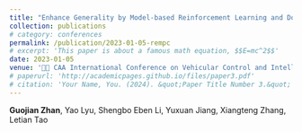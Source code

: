 ```yaml
---
title: "Enhance Generality by Model-based Reinforcement Learning and Domain Randomization"
collection: publications
# category: conferences
permalink: /publication/2023-01-05-rempc
# excerpt: 'This paper is about a famous math equation, $$E=mc^2$$'
date: 2023-01-05
venue: '🚗🧠 CAA International Conference on Vehicular Control and Intelligence (CVCI)'
# paperurl: 'http://academicpages.github.io/files/paper3.pdf'
# citation: 'Your Name, You. (2024). &quot;Paper Title Number 3.&quot; <i>GitHub Journal of Bugs</i>. 1(3).'
---
```


**Guojian Zhan**, Yao Lyu, Shengbo Eben Li, Yuxuan Jiang, Xiangteng Zhang, Letian Tao
